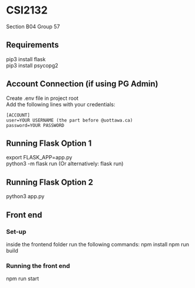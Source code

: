 # CSI2132

Section B04 Group 57 <br>


## Requirements

pip3 install flask <br>
pip3 install psycopg2

## Account Connection (if using PG Admin)

Create .env file in project root <br>
Add the following lines with your credentials: <br>

```
[ACCOUNT] 
user=YOUR USERNAME (the part before @uottawa.ca)
password=YOUR PASSWORD
```

## Running Flask Option 1

export FLASK_APP=app.py <br>
python3 -m flask run         (Or alternatively: flask run)

## Running Flask Option 2

python3 app.py

## Front end
### Set-up
inside the frontend folder run the following commands:
npm install
npm run build

### Running the front end

npm run start

